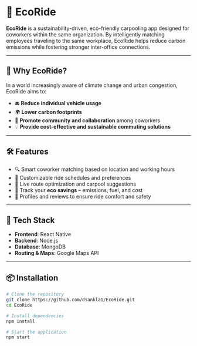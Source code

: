 # 🚗 EcoRide

**EcoRide** is a sustainability-driven, eco-friendly carpooling app designed for coworkers within the same organization. By intelligently matching employees traveling to the same workplace, EcoRide helps reduce carbon emissions while fostering stronger inter-office connections.

---

## 🌿 Why EcoRide?

In a world increasingly aware of climate change and urban congestion, EcoRide aims to:
- 🚘 **Reduce individual vehicle usage**
- 🌍 **Lower carbon footprints**
- 🤝 **Promote community and collaboration** among coworkers
- 💡 **Provide cost-effective and sustainable commuting solutions**

---

## 🛠 Features

- 🔍 Smart coworker matching based on location and working hours
- 📅 Customizable ride schedules and preferences
- 📍 Live route optimization and carpool suggestions
- 🧾 Track your **eco savings** – emissions, fuel, and cost
- 🤝 Profiles and reviews to ensure ride comfort and safety

---

## 🚀 Tech Stack

- **Frontend**: React Native
- **Backend**: Node.js
- **Database**: MongoDB
- **Routing & Maps**: Google Maps API

---

## 📦 Installation

```bash
# Clone the repository
git clone https://github.com/dsankla1/EcoRide.git
cd EcoRide

# Install dependencies
npm install

# Start the application
npm start
